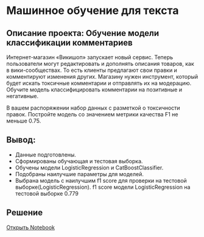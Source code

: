 # Машинное обучение для текста
## Описание проекта: Обучение модели классификации комментариев

Интернет-магазин «Викишоп» запускает новый сервис. Теперь пользователи могут редактировать и дополнять описания товаров, как в вики-сообществах. То есть клиенты предлагают свои правки и комментируют изменения других. Магазину нужен инструмент, который будет искать токсичные комментарии и отправлять их на модерацию. Обучите модель классифицировать комментарии на позитивные и негативные.

В вашем распоряжении набор данных с разметкой о токсичности правок. Постройте модель со значением метрики качества F1 не меньше 0.75.
## Вывод:
- Данные подготовлены.
- Сформированы обучающая и тестовая выборка.
- Обучены модели LogisticRegression и CatBoostClassifier.
- Подобраны наилучшие параметры для моделей.
- Выбрана модель с наилучшим f1 score для проверки на тестовой выборке(LogisticRegression).
f1 score модели LogisticRegression на тестовой выборке 0.779

## Решение
[Открыть Notebook](./toxic_comments-git.ipynb)
